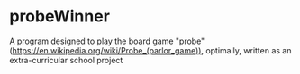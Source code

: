 # probeWinner
A program designed to play the board game "probe" (https://en.wikipedia.org/wiki/Probe_(parlor_game)), optimally, written as an extra-curricular school project
